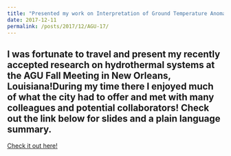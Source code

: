 ```yaml
---
title: "Presented my work on Interpretation of Ground Temperature Anomalies in Hydrothermal Discharge Areas at the AGU Fall Meeting"
date: 2017-12-11
permalink: /posts/2017/12/AGU-17/
---
```

## I was fortunate to travel and present my recently accepted research on hydrothermal systems at the AGU Fall Meeting in New Orleans, Louisiana!During my time there I enjoyed much of what the city had to offer and met with many colleagues and potential collaborators! Check out the link below for slides and a plain language summary.


<a href="https://www.researchgate.net/publication/322899131_Interpretation_of_Ground_Temperature_Anomalies_in_Hydrothermal_Discharge_Areas">Check it out here!</a>
